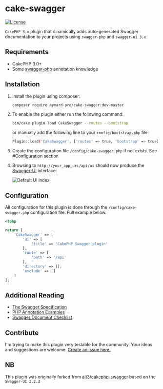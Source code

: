 # cake-swagger

[![License](https://img.shields.io/badge/license-MIT-blue.svg?style=flat-square)](LICENSE.txt)

`CakePHP 3.x` plugin that dinamically adds auto-generated Swagger documentation to your projects using `swagger-php` and `swagger-ui 3.x`

## Requirements

* CakePHP 3.0+
* Some [swagger-php](https://github.com/zircote/swagger-php) annotation knowledge

## Installation

1. Install the plugin using composer:

    ```bash
    composer require aymard-pro/cake-swagger:dev-master
    ```

2. To enable the plugin either run the following command:

    ```bash
    bin/cake plugin load CakeSwagger --routes --bootstrap
    ```

    or manually add the following line to your `config/bootstrap.php` file:

    ```bash
    Plugin::load('CakeSwagger', ['routes' => true, 'bootstrap' => true]);
    ```

3. Create the configuration file `/config/cake-swagger.php` if not exists. See #Configuration section

4. Browsing to `http://your_app_uri/api/ui` should now produce the
[Swagger-UI](http://petstore.swagger.io/) interface:

    ![Default UI index](http://2434zd29misd3e4a4f1e73ki.wpengine.netdna-cdn.com/wp-content/uploads/2017/04/swagger-UI-e1491843286926.png)

## Configuration

All configuration for this plugin is done through the `/config/cake-swagger.php`
configuration file. Full example below.

```php
<?php

return [
	'CakeSwagger' => [
		'ui' => [
			'title' => 'CakePHP Swagger plugin'
		],
		'route' => [
			'path' => '/api'
		],
		'directory' => [],
		'exclude' => []
	]
];
```

## Additional Reading

- [The Swagger Specification](https://github.com/swagger-api/swagger-spec)
- [PHP Annotation Examples](https://github.com/zircote/swagger-php/tree/master/Examples)
- [Swagger Document Checklist](http://apievangelist.com/2015/06/15/my-minimum-viable-definition-for-a-complete-swagger-api-definition/)

## Contribute

I'm trying to make this plugin very testable for the community. Your ideas and suggestions are welcome.
[Create an issue here.](https://github.com/aymard-pro/cake-swagger/issues/new)

## NB

This plugin was originally forked from [alt3/cakephp-swagger](https://github.com/alt3/cakephp-swagger) based on the `Swagger-UI 2.2.3`